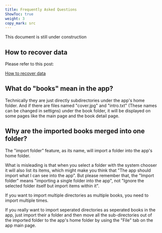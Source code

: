 ```yaml
---
title: Frequently Asked Questions
ShowToc: true
weight: 3
copy_mark: src
---
```


This document is still under construction

## How to recover data

Please refer to this post:

[How to recover data](../how-to-recover-data)

## What do "books" mean in the app?

Technically they are just directly subdirectories under the app's home folder. And if there are files named "cover.jpg" and "intro.txt" (These names can be changed in settigns) under the book folder, it will be displayed on some pages like the main page and the book detail page.

## Why are the imported books merged into one folder?

The "import folder" feature, as its name, will import a folder into the app's home folder.

What is misleading is that when you select a folder with the system chooser it will also list its items, which might make you think that "The app should import what I can see into the app". But please remember that, the "Import folder" means "importing a single folder into the app", not "Ignore the selected folder itself but import items within it".

If you want to import multiple directories as multiple books, you need to import multiple times.

If you really want to import seperated directories as seperated books in the app, just import their a folder and then move all the sub-directories out of the imported folder to the app's home folder by using the "File" tab on the app main page.